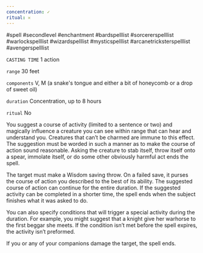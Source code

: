 ```yaml
---
concentration: ✓
ritual: 𐄂
---
```

#spell #secondlevel #enchantment #bardspelllist #sorcererspelllist #warlockspelllist #wizardspelllist #mysticspelllist #arcanetricksterspelllist #avengerspelllist

`CASTING TIME`
1 action

`range`
30 feet

`components`
V, M (a snake's tongue and either a bit of honeycomb or a drop of sweet oil)

`duration`
Concentration, up to 8 hours

`ritual`
No

You suggest a course of activity (limited to a sentence or two) and magically influence a creature you can see within range that can hear and understand you. Creatures that can’t be charmed are immune to this effect. The suggestion must be worded in such a manner as to make the course of action sound reasonable. Asking the creature to stab itself, throw itself onto a spear, immolate itself, or do some other obviously harmful act ends the spell.

The target must make a Wisdom saving throw. On a failed save, it purses the course of action you described to the best of its ability. The suggested course of action can continue for the entire duration. If the suggested activity can be completed in a shorter time, the spell ends when the subject finishes what it was asked to do.

You can also specify conditions that will trigger a special activity during the duration. For example, you might suggest that a knight give her warhorse to the first beggar she meets. If the condition isn’t met before the spell expires, the activity isn’t preformed.

If you or any of your companions damage the target, the spell ends.